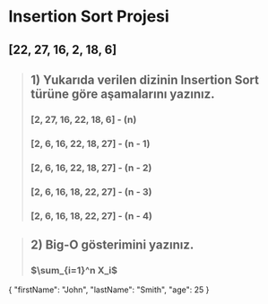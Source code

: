 # Insertion Sort Projesi

## [22, 27, 16, 2, 18, 6] 

> ## 1) Yukarıda verilen dizinin Insertion Sort türüne göre aşamalarını yazınız. 
> ### [2, 27, 16, 22, 18, 6] - (n)
> ### [2, 6, 16, 22, 18, 27] - (n - 1)
> ### [2, 6, 16, 22, 18, 27] - (n - 2)
> ### [2, 6, 16, 18, 22, 27] - (n - 3)
> ### [2, 6, 16, 18, 22, 27] - (n - 4)


> ## 2) Big-O gösterimini yazınız.
> ### $\sum_{i=1}^n X_i$

{
  "firstName": "John",
  "lastName": "Smith",
  "age": 25
}


